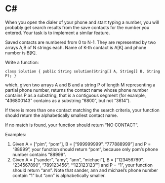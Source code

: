 # C#

When you open the dialer of your phone and start typing a number, you will probably get search results from the save contacts for the number you entered. Your task is to implement a similar feature.

Saved contacts are numbered from 0 to N-1. They are represented by two arrays A,B of N strings each. Name of K-th contact is A[K] and phone number is B[K].

Write a function:
```
class Solution { public String solution(String[] A, String[] B, String P); }
```

which, given two arrays A and B and a string P of length M representing a partial phone number, returns the contact name whose phone number contains P as a substring, that is a contiguous segment (for example, “436800143” contains as a substring “6800”, but not “3614”).

If there is more than one contact matching the search criteria, your function should return the alphabetically smallest contact name.

If no match is found, your function should return “NO CONTACT”.

Examples:
1. Given A = [“pim”, “pom”], B = [“999999999”, “777888999”] and P = “88999”, your function should return “pom”, because only pom’s phone number contains “88999”.
2. Given A = [“sander”, “amy”, “ann”, “michael”], B = [“123456789”, “234567890”, “789123456”, ‘“123123123”’] and P = “1”, your function should return “ann”. Note that sander, ann and michael’s phone number contain “1” but “ann” is alphabetically smaller.
